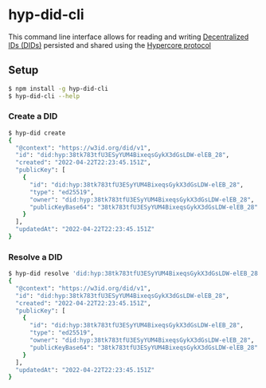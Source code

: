 # hyp-did-cli

This command line interface allows for reading and writing
[Decentralized IDs (DIDs)](https://w3c.github.io/did-core/) 
persisted and shared using the 
[Hypercore protocol](https://hypercore-protocol.org)


## Setup

```bash
$ npm install -g hyp-did-cli
$ hyp-did-cli --help
```

### Create a DID

```bash
$ hyp-did create
{
  "@context": "https://w3id.org/did/v1",
  "id": "did:hyp:38tk783tfU3ESyYUM4BixeqsGykX3dGsLDW-elEB_28",
  "created": "2022-04-22T22:23:45.151Z",
  "publicKey": [
    {
      "id": "did:hyp:38tk783tfU3ESyYUM4BixeqsGykX3dGsLDW-elEB_28",
      "type": "ed25519",
      "owner": "did:hyp:38tk783tfU3ESyYUM4BixeqsGykX3dGsLDW-elEB_28",
      "publicKeyBase64": "38tk783tfU3ESyYUM4BixeqsGykX3dGsLDW-elEB_28"
    }
  ],
  "updatedAt": "2022-04-22T22:23:45.151Z"
}
```

### Resolve a DID

```bash
$ hyp-did resolve 'did:hyp:38tk783tfU3ESyYUM4BixeqsGykX3dGsLDW-elEB_28'
{
  "@context": "https://w3id.org/did/v1",
  "id": "did:hyp:38tk783tfU3ESyYUM4BixeqsGykX3dGsLDW-elEB_28",
  "created": "2022-04-22T22:23:45.151Z",
  "publicKey": [
    {
      "id": "did:hyp:38tk783tfU3ESyYUM4BixeqsGykX3dGsLDW-elEB_28",
      "type": "ed25519",
      "owner": "did:hyp:38tk783tfU3ESyYUM4BixeqsGykX3dGsLDW-elEB_28",
      "publicKeyBase64": "38tk783tfU3ESyYUM4BixeqsGykX3dGsLDW-elEB_28"
    }
  ],
  "updatedAt": "2022-04-22T22:23:45.151Z"
}
```
